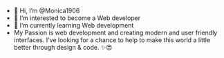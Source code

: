 - 👋 Hi, I’m @Monica1906
- 👀 I’m interested to become a Web developer
- 🌱 I’m currently learning Web development
- My Passion is web development and creating modern and user friendly interfaces. I've looking for a chance to  help to make this world a little better through design & code. ✨😍


<!---
Monica1906/Monica1906 is a ✨ special ✨ repository because its `README.md` (this file) appears on your GitHub profile.
You can click the Preview link to take a look at your changes.
--->
